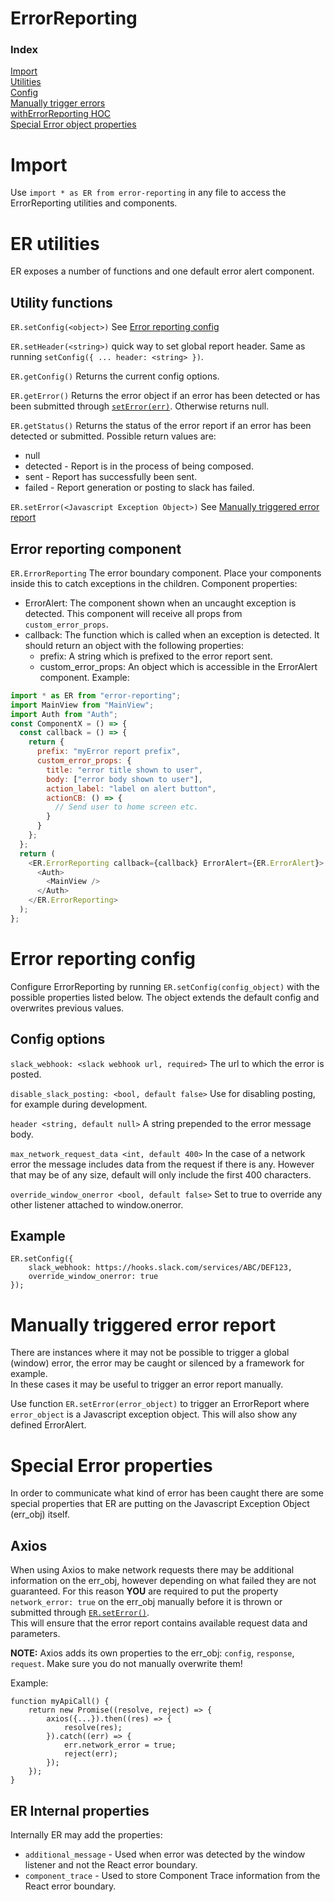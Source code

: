 # ErrorReporting

### Index

[Import](#import)  
[Utilities](#er-utilities)  
[Config](#error-reporting-config)  
[Manually trigger errors](#manually-triggered-error-report)  
[withErrorReporting HOC](#withErrorReporting)  
[Special Error object properties](#special-error-properties)

# Import

Use `import * as ER from error-reporting` in any file to access the ErrorReporting utilities and components.

# ER utilities

ER exposes a number of functions and one default error alert component.

## Utility functions

`ER.setConfig(<object>)` See [Error reporting config](#error-reporting-config)

`ER.setHeader(<string>)` quick way to set global report header. Same as running `setConfig({ ... header: <string> })`.

`ER.getConfig()` Returns the current config options.

`ER.getError()` Returns the error object if an error has been detected or has been submitted through [`setError(err)`](#manually-triggered-error-report). Otherwise returns null.

`ER.getStatus()` Returns the status of the error report if an error has been detected or submitted. Possible return values are:

- null
- detected - Report is in the process of being composed.
- sent - Report has successfully been sent.
- failed - Report generation or posting to slack has failed.

`ER.setError(<Javascript Exception Object>)` See [Manually triggered error report](#manually-triggered-error-report)

## Error reporting component

`ER.ErrorReporting` The error boundary component. Place your components inside this to catch exceptions in the children. Component properties:

- ErrorAlert: The component shown when an uncaught exception is detected. This component will receive all props from `custom_error_props`.
- callback: The function which is called when an exception is detected. It should return an object with the following properties:
  - prefix: A string which is prefixed to the error report sent.
  - custom_error_props: An object which is accessible in the ErrorAlert component.
    Example:

```js
import * as ER from "error-reporting";
import MainView from "MainView";
import Auth from "Auth";
const ComponentX = () => {
  const callback = () => {
    return {
      prefix: "myError report prefix",
      custom_error_props: {
        title: "error title shown to user",
        body: ["error body shown to user"],
        action_label: "label on alert button",
        actionCB: () => {
          // Send user to home screen etc.
        }
      }
    };
  };
  return (
    <ER.ErrorReporting callback={callback} ErrorAlert={ER.ErrorAlert}>
      <Auth>
        <MainView />
      </Auth>
    </ER.ErrorReporting>
  );
};
```

# Error reporting config

Configure ErrorReporting by running `ER.setConfig(config_object)` with the possible properties listed below. The object extends the default config and overwrites previous values.

## Config options

`slack_webhook: <slack webhook url, required>`
The url to which the error is posted.

`disable_slack_posting: <bool, default false>`
Use for disabling posting, for example during development.

`header <string, default null>`
A string prepended to the error message body.

`max_network_request_data <int, default 400>`
In the case of a network error the message includes data from the request if there is any. However that may be of any size, default will only include the first 400 characters.

`override_window_onerror <bool, default false>`
Set to true to override any other listener attached to window.onerror.

## Example

```
ER.setConfig({
    slack_webhook: https://hooks.slack.com/services/ABC/DEF123,
    override_window_onerror: true
});
```

# Manually triggered error report

There are instances where it may not be possible to trigger a global (window) error, the error may be caught or silenced by a framework for example.  
In these cases it may be useful to trigger an error report manually.

Use function `ER.setError(error_object)` to trigger an ErrorReport where `error_object` is a Javascript exception object. This will also show any defined ErrorAlert.

# Special Error properties

In order to communicate what kind of error has been caught there are some special properties that ER are putting on the Javascript Exception Object (err_obj) itself.

## Axios

When using Axios to make network requests there may be additional information on the err_obj, however depending on what failed they are not guaranteed. For this reason **YOU** are required to put the property `network_error: true` on the err_obj manually before it is thrown or submitted through [`ER.setError()`](#manually_triggered_error_report).  
This will ensure that the error report contains available request data and parameters.

**NOTE:** Axios adds its own properties to the err_obj: `config`, `response`, `request`. Make sure you do not manually overwrite them!

Example:

```
function myApiCall() {
    return new Promise((resolve, reject) => {
        axios({...}).then((res) => {
            resolve(res);
        }).catch((err) => {
            err.network_error = true;
            reject(err);
        });
    });
}
```

## ER Internal properties

Internally ER may add the properties:

- `additional_message` - Used when error was detected by the window listener and not the React error boundary.
- `component_trace` - Used to store Component Trace information from the React error boundary.
